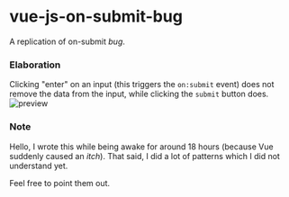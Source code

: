 # vue-js-on-submit-bug
A replication of on-submit *bug*.

### Elaboration
Clicking "enter" on an input (this triggers the `on:submit` event) does not remove the data from the input, while clicking the `submit` button does.
![preview](vue-js-bug.gif)

### Note
Hello, I wrote this while being awake for around 18 hours (because Vue suddenly caused an *itch*). That said, I did a lot of patterns which I did not understand yet.

Feel free to point them out.